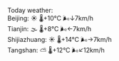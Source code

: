 Today weather:  
Beijing: ☀️   🌡️+10°C 🌬️↓7km/h  
Tianjin: 🌫  🌡️+8°C 🌬️←7km/h  
Shijiazhuang: ☀️   🌡️+14°C 🌬️→7km/h  
Tangshan: ⛅️  🌡️+12°C 🌬️↙12km/h  
